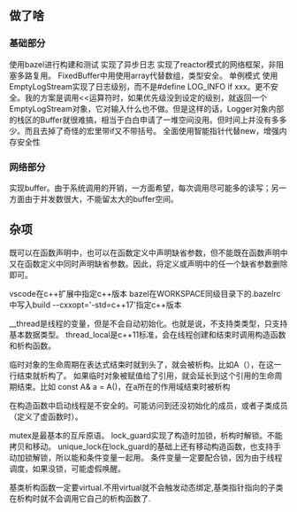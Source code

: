 ## 做了啥

### 基础部分
使用bazel进行构建和测试
实现了异步日志
实现了reactor模式的网络框架，非阻塞多路复用。
FixedBuffer中用使用array代替数组，类型安全。
单例模式
使用EmptyLogStream实现了日志级别，而不是#define LOG_INFO if xxx。更不安全。我的方案是调用<<运算符时，如果优先级没到设定的级别，就返回一个EmptyLogStream对象，它对输入什么也不做。但是这样的话，Logger对象内部的栈区的Buffer就很难搞，相当于白白申请了一堆空间没用。但时间上并没有多多少。而且去掉了奇怪的宏里带if又不带括号。
全面使用智能指针代替new，增强内存安全性


### 网络部分
实现buffer。由于系统调用的开销，一方面希望，每次调用尽可能多的读写；另一方面由于并发数很大，不能留太大的buffer空间。


## 杂项
既可以在函数声明中，也可以在函数定义中声明缺省参数，但不能既在函数声明中又在函数定义中同时声明缺省参数。因此，将定义或声明中的任一个缺省参数删除即可。

vscode在c++扩展中指定c++版本
bazel在WORKSPACE同级目录下的.bazelrc中写入build --cxxopt='-std=c++17'指定c++版本

__thread是线程的变量，但是不会自动初始化。也就是说，不支持类类型，只支持基本数据类型。
thread_local是c++11标准，会在线程创建和结束时调用构造函数和析构函数。

临时对象的生命周期在表达式结束时就到头了，就会被析构。比如A（），在这一行结束就析构了。
如果临时对象被赋值给了引用，就会延长到这个引用的生命周期结束。比如 const A& a = A()，在a所在的作用域结束时被析构

在构造函数中启动线程是不安全的。可能访问到还没初始化的成员，或者子类成员（定义了虚函数时）。

mutex是最基本的互斥原语。
lock_guard实现了构造时加锁，析构时解锁。不能拷贝和移动。
unique_lock在lock_guard的基础上还有移动构造函数，也支持手动加锁解锁，所以能和条件变量一起用。
条件变量一定要配合锁，因为由于线程调度，如果没锁，可能虚假唤醒。

基类析构函数一定要virtual.不用virtual就不会触发动态绑定,基类指针指向的子类在析构时就不会调用它自己的析构函数了.